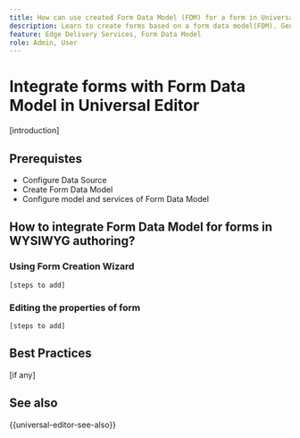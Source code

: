 ```yaml
---
title: How can use created Form Data Model (FDM) for a form in Universal Editor?
description: Learn to create forms based on a form data model(FDM). Generate and edit sample data for data model objects in the FDM.
feature: Edge Delivery Services, Form Data Model
role: Admin, User
---
```


# Integrate forms with Form Data Model in Universal Editor

[introduction]

## Prerequistes

* Configure Data Source
* Create Form Data Model
* Configure model and services of Form Data Model

## How to integrate Form Data Model for forms in WYSIWYG authoring?

### Using Form Creation Wizard
    [steps to add]

### Editing the properties of form
    [steps to add]

## Best Practices

[if any]

## See also

{{universal-editor-see-also}}
